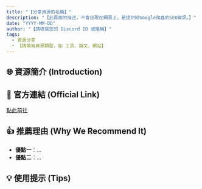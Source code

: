 ```yaml
---
title: "【分享資源的名稱】"
description: "【此頁面的描述，不會出現在網頁上，是提供給Google爬蟲的SEO資訊。】"
date: "YYYY-MM-DD"
author: "【請填寫您的 Discord ID 或暱稱】"
tags:
  - 資源分享
  - 【請填寫資源類型，如 工具、論文、網站】
---
```


## 🌐 資源簡介 (Introduction)
## 🔗 官方連結 (Official Link)

[點此前往](https://...)

## 👍 推薦理由 (Why We Recommend It)
* **優點一**：...
* **優點二**：...

## 💡 使用提示 (Tips)
